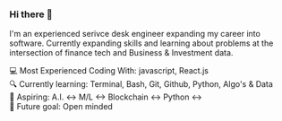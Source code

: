 
### Hi there 👋
I'm an experienced serivce desk engineer expanding my career into software. Currently expanding skills and learning about problems at the intersection of finance tech and Business & Investment data.</br>

💻 Most Experienced Coding With: javascript, React.js </br>
🔍 Currently learning: Terminal, Bash, Git, Github, Python, Algo's & Data </br>
🚀 Aspiring: A.I. <-> M/L <-> Blockchain <-> Python <-> </br>
🌱 Future goal: Open minded </br>
